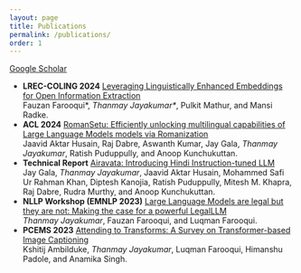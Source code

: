 ```yaml
---
layout: page
title: Publications
permalink: /publications/
order: 1
---
```


[Google Scholar](https://scholar.google.com/citations?hl=en&user=Wttw55EAAAAJ)

* **LREC-COLING 2024**
[Leveraging Linguistically Enhanced Embeddings for Open Information Extraction](https://aclanthology.org/2024.lrec-main.906/)  
Fauzan Farooqui*, <i>Thanmay Jayakumar*</i>, Pulkit Mathur, and Mansi Radke.
* **ACL 2024**
[RomanSetu: Efficiently unlocking multilingual capabilities of Large Language Models models via Romanization](https://arxiv.org/abs/2401.14280)  
Jaavid Aktar Husain, Raj Dabre, Aswanth Kumar, Jay Gala, <i>Thanmay Jayakumar</i>, Ratish Puduppully, and Anoop Kunchukuttan.
* **Technical Report**
[Airavata: Introducing Hindi Instruction-tuned LLM](https://arxiv.org/abs/2401.15006)  
Jay Gala, <i>Thanmay Jayakumar</i>, Jaavid Aktar Husain, Mohammed Safi Ur Rahman Khan, Diptesh Kanojia, Ratish Puduppully, Mitesh M. Khapra, Raj Dabre, Rudra Murthy, and Anoop Kunchukuttan.
* **NLLP Workshop (EMNLP 2023)**
[Large Language Models are legal but they are not: Making the case for a powerful LegalLLM](https://arxiv.org/abs/2311.08890)  
<i>Thanmay Jayakumar</i>, Fauzan Farooqui, and Luqman Farooqui.
* **PCEMS 2023**
[Attending to Transforms: A Survey on Transformer-based Image Captioning](https://ieeexplore.ieee.org/abstract/document/10136098)  
Kshitij Ambilduke, <i>Thanmay Jayakumar</i>, Luqman Farooqui, Himanshu Padole, and Anamika Singh.

